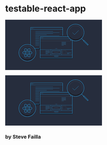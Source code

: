 # testable-react-app

![react-test-img](./src/images/test-react.png)




![react-test-img](test-react-copy.png)


### by Steve Failla
